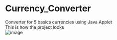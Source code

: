 # Currency_Converter
Converter for 5 basics currencies using Java Applet
<br>
This is how the project looks
<br>
![image](https://user-images.githubusercontent.com/61323049/188945347-0e99aa6b-756d-41b7-bda4-2189aba7c91b.png)


